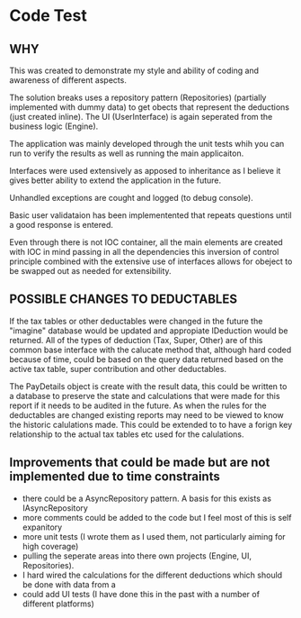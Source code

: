 # Code Test


## WHY

This was created to demonstrate my style and ability of coding and awareness of different aspects.

The solution breaks uses a repository pattern (Repositories) (partially implemented with dummy data)
to get obects that represent the deductions (just created inline). 
The UI (UserInterface) is again seperated from the business logic (Engine).

The application was mainly developed through the unit tests whih you can run to verify the results as 
well as running the main applicaiton.

Interfaces were used extensively as apposed to inheritance as I believe it gives better ability to extend
the application in the future.

Unhandled exceptions are cought and logged (to debug console).

Basic user validataion has been implementented that repeats questions until a good response is entered.

Even through there is not IOC container, all the main elements are created with IOC in mind passing
in all the dependencies this inversion of control principle combined with the extensive use of interfaces
allows for obeject to be swapped out as needed for extensibility.


## POSSIBLE CHANGES TO DEDUCTABLES

If the tax tables or other deductables were changed in the future the "imagine" database would be
updated and appropiate IDeduction would be returned. All of the types of deduction (Tax, Super, Other) 
are of this common base interface with the calucate method that, although hard coded because of time, could be
based on the query data returned based on the active tax table, super contribution and other deductables.

The PayDetails object is create with the result data, this could be written to a database to preserve the
state and calculations that were made for this report if it needs to be audited in the future. As when the
rules for the deductables are changed existing reports may need to be viewed to know the historic calulations
made. This could be extended to to have a forign key relationship to the actual tax tables etc used for
the calulations.


## Improvements that could be made but are not implemented due to time constraints

- there could be a AsyncRepository pattern. A basis for this exists as IAsyncRepository
- more comments could be added to the code but I feel most of this is self expanitory
- more unit tests (I wrote them as I used them, not particularly aiming for high coverage)
- pulling the seperate areas into there own projects (Engine, UI, Repositories).
- I hard wired the calculations for the different deductions which should be done with data from a 
- could add UI tests (I have done this in the past with a number of different platforms)
